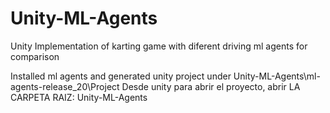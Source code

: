# Unity-ML-Agents
Unity Implementation of karting game with diferent driving ml agents for comparison

Installed ml agents and generated unity project under Unity-ML-Agents\ml-agents-release_20\Project
Desde unity para abrir el proyecto, abrir LA CARPETA RAIZ: Unity-ML-Agents